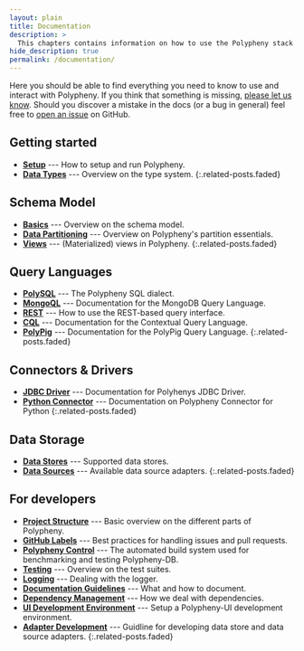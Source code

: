 ```yaml
---
layout: plain
title: Documentation
description: >
  This chapters contains information on how to use the Polypheny stack.
hide_description: true
permalink: /documentation/
---
```


Here you should be able to find everything you need to know to use and interact with Polypheny. If you think that something is missing, [please let us know](https://github.com/polypheny/Website/issues). Should you discover a mistake in the docs (or a bug in general) feel free to [open an issue](https://github.com/polypheny/Website/issues) on GitHub.


## Getting started
* **[Setup]** --- How to setup and run Polypheny.
* **[Data Types]** --- Overview on the type system.
{:.related-posts.faded}


## Schema Model
* **[Basics]** --- Overview on the schema model.
* **[Data Partitioning]** --- Overview on Polypheny's partition essentials.
* **[Views]** --- (Materialized) views in Polypheny.
{:.related-posts.faded}


## Query Languages
* **[PolySQL]** --- The Polypheny SQL dialect.
* **[MongoQL]** --- Documentation for the MongoDB Query Language.
* **[REST]** --- How to use the REST-based query interface.
* **[CQL]** --- Documentation for the Contextual Query Language.
* **[PolyPig]** --- Documentation for the PolyPig Query Language.
{:.related-posts.faded}


## Connectors & Drivers
* **[JDBC Driver]** --- Documentation for Polyhenys JDBC Driver.
* **[Python Connector]** --- Documentation on Polypheny Connector for Python
{:.related-posts.faded}


## Data Storage
* **[Data Stores]** --- Supported data stores.
* **[Data Sources]** --- Available data source adapters.
{:.related-posts.faded}


## For developers
* **[Project Structure]** --- Basic overview on the different parts of Polypheny.
* **[GitHub Labels]** --- Best practices for handling issues and pull requests.
* **[Polypheny Control]** --- The automated build system used for benchmarking and testing Polypheny-DB.
* **[Testing]** --- Overview on the test suites.
* **[Logging]** --- Dealing with the logger.
* **[Documentation Guidelines]** --- What and how to document.
* **[Dependency Management]** --- How we deal with dependencies.
* **[UI Development Environment]** --- Setup a Polypheny-UI development environment.
* **[Adapter Development]** --- Guidline for developing data store and data source adapters.
{:.related-posts.faded}


[Setup]: /release
[Data Types]: Types.md

[Basics]: SchemaModel.md
[Data Partitioning]: DataPartitioning.md
[Views]: Views.md

[PolySQL]: PolySQL/README.md
[MongoQL]: MongoQl/README.md
[REST]: REST/README.md
[CQL]: CQL/README.md
[PolyPig]: PolyPig/README.md

[JDBC Driver]: Drivers/JDBCDriver/README.md
[Python Connector]: Drivers/PythonConnector/README.md

[Data Stores]: Stores/README.md
[Data Sources]: Sources/README.md

[Project Structure]: ProjectStructure.md
[GitHub Labels]: Labels.md
[Polypheny Control]: Polypheny-Control.md
[Testing]: Testing.md
[Logging]: Logging.md
[Documentation Guidelines]: Documentation.md
[Dependency Management]: Dependencies.md
[UI Development Environment]: UI-Dev-Env.md
[Adapter Development]: AdapterDev.md

